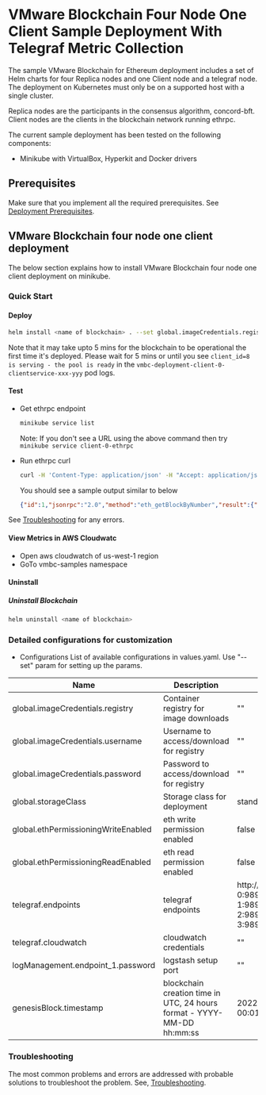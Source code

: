 # VMware Blockchain Four Node One Client Sample Deployment With Telegraf Metric Collection
The sample VMware Blockchain for Ethereum deployment includes a set of Helm charts for four Replica nodes and one Client node and a telegraf node. The deployment on Kubernetes must only be on a supported host with a single cluster.

Replica nodes are the participants in the consensus algorithm, concord-bft. Client nodes are the clients in the blockchain network running ethrpc.

The current sample deployment has been tested on the following components:
-	Minikube with VirtualBox, Hyperkit and Docker drivers

## Prerequisites
Make sure that you implement all the required prerequisites. See [Deployment Prerequisites](./../README.md).


## VMware Blockchain four node one client deployment

The below section explains how to install VMware Blockchain four node one client deployment on minikube.

### Quick Start
#### Deploy
```sh
helm install <name of blockchain> . --set global.imageCredentials.registry=<registry address> --set global.imageCredentials.username=<username> --set global.imageCredentials.password=<password>i
```
Note that it may take upto 5 mins for the blockchain to be operational the first time it's deployed. Please wait for 5 mins or until you see ```client_id=8 is serving - the pool is ready``` in the ```vmbc-deployment-client-0-clientservice-xxx-yyy``` pod logs.

#### Test
- Get ethrpc endpoint
    ```sh
    minikube service list
    ```
  Note: If you don't see a URL using the above command then try ```minikube service client-0-ethrpc```

- Run ethrpc curl
    ```sh
    curl -H 'Content-Type: application/json' -H "Accept: application/json" -d '{"id": 1, "jsonrpc": "2.0", "method": "eth_getBlockByNumber", "params": ["0x00", true]}' <ethrpc url from above>
    ```
  You should see a sample output similar to below
    ```json
    {"id":1,"jsonrpc":"2.0","method":"eth_getBlockByNumber","result":{"extraData":"0x","gasLimit":"0x7fffffffffffffff","gasUsed":"0x0","hash":"0x92e4414494ec1b4752faea0d80e79f618d447743f32eff4153c5e391be1d1a88","miner":"0x52a06a6cBEF9543244C530F52b602712FE5dfb74","nonce":"0x0000000000000000","number":"0x0","parentHash":"0x0000000000000000000000000000000000000000000000000000000000000000","size":1,"stateRoot":"0xc5d2460186f7233c927e7db2dcc703c0e500b653ca82273b7bfad8045d85a470","timestamp":"0x1669680399","transactions":[{"blockHash":"0x92e4414494ec1b4752faea0d80e79f618d447743f32eff4153c5e391be1d1a88","blockNumber":"0x0","contractAddress":"0x","from":"0x0000000000000000000000000000000000000000","gas":"0x0","gasPrice":0,"hash":"0x77f5bd9e7dbe2c2772f58f53431dfdfa205991ec4ff0b2bc385adecefd8895be","input":"0x","logs":[],"nonce":"0x0","to":"0xfb389874fb4e03182a7358275eaf78008775c7ed","transactionIndex":"0x0","value":"0x0000000000000000000000000000000000000000000000007fffffffffffffff"}]}}
    ```
See [Troubleshooting](./../Troubleshooting.md) for any errors.

#### View Metrics in AWS Cloudwatc
- Open aws cloudwatch of us-west-1 region
- GoTo vmbc-samples namespace

#### Uninstall
##### Uninstall Blockchain
```sh
helm uninstall <name of blockchain>
```


### Detailed configurations for customization

- Configurations
  List of available configurations in values.yaml. Use "--set" param for setting up the params.

| Name                                | Description                                                            | Value                       | Type      |
|-------------------------------------|------------------------------------------------------------------------|-----------------------------|-----------|
| global.imageCredentials.registry    | Container registry for image downloads                                 | ""                          | Mandatory |
| global.imageCredentials.username    | Username to access/download for registry                               | ""                          | Mandatory |
| global.imageCredentials.password    | Password to access/download for registry                               | ""                          | Mandatory |
| global.storageClass                 | Storage class for deployment                                           | standard                    | Optional  |
| global.ethPermissioningWriteEnabled | eth write permission enabled                                           | false                       | Optional  |
| global.ethPermissioningReadEnabled  | eth read permission enabled                                            | false                       | Optional  |
| telegraf.endpoints                  | telegraf endpoints                                                     |     http://replica-0:9891,http://replica-1:9891,http://replica-2:9891,http://replica-3:9891 | Mandatory |
| telegraf.cloudwatch                 | cloudwatch credentials                                                 | ""                          | Mandatory |
| logManagement.endpoint_1.password   | logstash setup port                                                    | ""                          | Optional  |
| genesisBlock.timestamp              | blockchain creation time in UTC, 24 hours format - YYYY-MM-DD hh:mm:ss | 2022-12-02 00:01:00 | Optional  |

### Troubleshooting
The most common problems and errors are addressed with probable solutions to troubleshoot the problem. See, [Troubleshooting](./../Troubleshooting.md).
